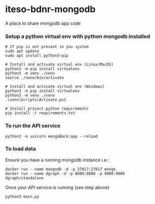 # iteso-bdnr-mongodb

A place to share mongodb app code

### Setup a python virtual env with python mongodb installed
```
# If pip is not present in you system
sudo apt update
sudo apt install python3-pip

# Install and activate virtual env (Linux/MacOS)
python3 -m pip install virtualenv
python3 -m venv ./venv
source ./venv/bin/activate

# Install and activate virtual env (Windows)
python3 -m pip install virtualenv
python3 -m venv ./venv
.\venv\Scripts\Activate.ps1

# Install project python requirements
pip install -r requirements.txt
```

### To run the API service
```
python3 -m uvicorn mongoBack:app --reload
```

### To load data
Ensure you have a running mongodb instance
i.e.:
```
docker run --name mongodb -d -p 27017:27017 mongo
docker run --name dgraph -d -p 8080:8080 -p 9080:9080  dgraph/standalone 
```
Once your API service is running (see step above)
```
python3 main.py
```
